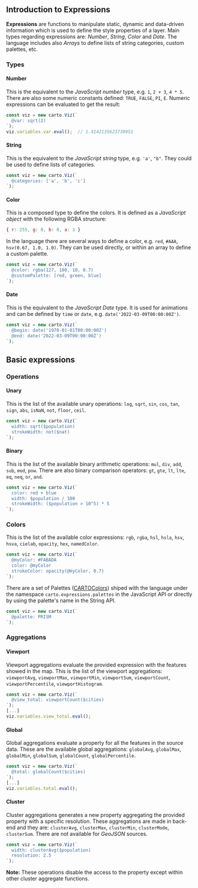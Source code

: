 ## Introduction to Expressions

**Expressions** are functions to manipulate static, dynamic and data-driven information which is used to define the style properties of a layer. Main types regarding expressions are: *Number*, *String*, *Color* and *Date*. The language includes also *Arrays* to define lists of string categories, custom palettes, etc.

### Types

#### Number

This is the equivalent to the *JavaScript number* type,
e.g. `1`, `2 + 3`, `4 * 5`. There are also some numeric constants defined: `TRUE`, `FALSE`, `PI`, `E`. Numeric expressions can be evaluated to get the result:

```js
const viz = new carto.Viz(`
  @var: sqrt(2)
`);
viz.variables.var.eval();  // 1.4142135623730951
```

#### String

This is the equivalent to the *JavaScript string* type, e.g. `'a'`, `"b"`. They could be used to define lists of categories.

```js
const viz = new carto.Viz(`
  @categories: ['a', 'b', 'c']
`);
```

#### Color

This is a composed type to define the colors. It is defined as a *JavaScript object* with the following RGBA structure:

```js
{ r: 255, g: 0, b: 0, a: 1 }
```

In the language there are several ways to define a color, e.g. `red`, `#AAA`, `hsv(0.67, 1.0, 1.0)`. They can be used directly, or within an array to define a custom palette.

```js
const viz = new carto.Viz(`
  @color: rgba(127, 100, 10, 0.7)
  @customPalette: [red, green, blue]
`);
```

#### Date

This is the equivalent to the *JavaScript Date* type. It is used for animations and can be defined by `time` or `date`, e.g. `date('2022-03-09T00:00:00Z')`.

```js
const viz = new carto.Viz(`
  @begin: date('1970-01-01T00:00:00Z')
  @end: date('2022-03-09T00:00:00Z')
`);
```

## Basic expressions

### Operations

#### Unary

This is the list of the available unary operations: `log`, `sqrt`, `sin`, `cos`, `tan`, `sign`, `abs`, `isNaN`, `not`, `floor`, `ceil`.

```js
const viz = new carto.Viz(`
  width: sqrt($population)
  strokeWidth: not($nat)
`);
```

#### Binary

This is the list of the available binary arithmetic operations: `mul`, `div`, `add`, `sub`, `mod`, `pow`. There are also binary comparison operators: `gt`, `gte`, `lt`, `lte`, `eq`, `neq`, `or`, `and`.

```js
const viz = new carto.Viz(`
  color: red + blue
  width: $population / 100
  strokeWidth: ($population > 10^5) * 5
`);
```

### Colors

This is the list of the available color expressions: `rgb`, `rgba`, `hsl`, `hsla`, `hsv`, `hsva`, `cielab`, `opacity`, `hex`, `namedColor`.

```js
const viz = new carto.Viz(`
  @myColor: #FABADA
  color: @myColor
  strokeColor: opacity(@myColor, 0.7)
`);
```

There are a set of Palettes ([CARTOColors](https://carto.com/carto-colors/)) shiped with the language under the namespace `carto.expressions.palettes` in the JavaScript API or directly by using the palette's name in the String API.

```js
const viz = new carto.Viz(`
  @palette: PRISM
`);
```

### Aggregations

#### Viewport

Viewport aggregations evaluate the provided expression with the features showed in the map. This is the list of the viewport aggregations: `viewportAvg`, `viewportMax`, `viewportMin`, `viewportSum`, `viewportCount`, `viewportPercentile`, `viewportHistogram`.

```js
const viz = new carto.Viz(`
  @view_total: viewportCount($cities)
`);
[...]
viz.variables.view_total.eval();
```

#### Global

Global aggregations evaluate a property for all the features in the source data. These are the available global aggregations: `globalAvg`, `globalMax`, `globalMin`, `globalSum`, `globalCount`, `globalPercentile`.

```js
const viz = new carto.Viz(`
  @total: globalCount($cities)
`);
[...]
viz.variables.total.eval();
```

#### Cluster

Cluster aggregations generates a new property aggregating the provided property with a specific resolution. These aggregations are made in back-end and they are: `clusterAvg`, `clusterMax`, `clusterMin`, `clusterMode`, `clusterSum`. There are not available for *GeoJSON* sources.


```js
const viz = new carto.Viz(`
  width: clusterAvg($population)
  resolution: 2.5
`);
```

**Note:**
These operations disable the access to the property except within other cluster aggregate functions.
